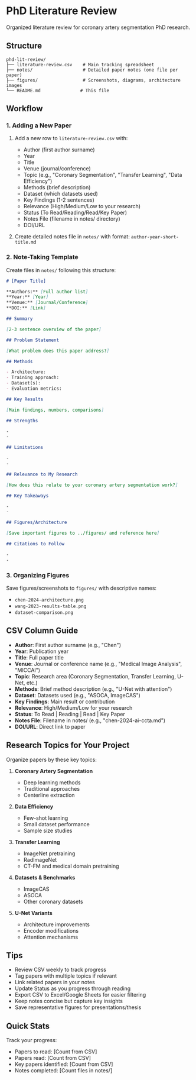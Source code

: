 # PhD Literature Review

Organized literature review for coronary artery segmentation PhD research.

## Structure

```
phd-lit-review/
├── literature-review.csv    # Main tracking spreadsheet
├── notes/                   # Detailed paper notes (one file per paper)
├── figures/                 # Screenshots, diagrams, architecture images
└── README.md               # This file
```

## Workflow

### 1. Adding a New Paper

1. Add a new row to `literature-review.csv` with:
   - Author (first author surname)
   - Year
   - Title
   - Venue (journal/conference)
   - Topic (e.g., "Coronary Segmentation", "Transfer Learning", "Data Efficiency")
   - Methods (brief description)
   - Dataset (which datasets used)
   - Key Findings (1-2 sentences)
   - Relevance (High/Medium/Low to your research)
   - Status (To Read/Reading/Read/Key Paper)
   - Notes File (filename in notes/ directory)
   - DOI/URL

2. Create detailed notes file in `notes/` with format: `author-year-short-title.md`

### 2. Note-Taking Template

Create files in `notes/` following this structure:

```markdown
# [Paper Title]

**Authors:** [Full author list]
**Year:** [Year]
**Venue:** [Journal/Conference]
**DOI:** [Link]

## Summary

[2-3 sentence overview of the paper]

## Problem Statement

[What problem does this paper address?]

## Methods

- Architecture:
- Training approach:
- Dataset(s):
- Evaluation metrics:

## Key Results

[Main findings, numbers, comparisons]

## Strengths

-
-

## Limitations

-
-

## Relevance to My Research

[How does this relate to your coronary artery segmentation work?]

## Key Takeaways

-
-

## Figures/Architecture

[Save important figures to ../figures/ and reference here]

## Citations to Follow

-
-
```

### 3. Organizing Figures

Save figures/screenshots to `figures/` with descriptive names:
- `chen-2024-architecture.png`
- `wang-2023-results-table.png`
- `dataset-comparison.png`

## CSV Column Guide

- **Author**: First author surname (e.g., "Chen")
- **Year**: Publication year
- **Title**: Full paper title
- **Venue**: Journal or conference name (e.g., "Medical Image Analysis", "MICCAI")
- **Topic**: Research area (Coronary Segmentation, Transfer Learning, U-Net, etc.)
- **Methods**: Brief method description (e.g., "U-Net with attention")
- **Dataset**: Datasets used (e.g., "ASOCA, ImageCAS")
- **Key Findings**: Main result or contribution
- **Relevance**: High/Medium/Low for your research
- **Status**: To Read | Reading | Read | Key Paper
- **Notes File**: Filename in notes/ (e.g., "chen-2024-ai-ccta.md")
- **DOI/URL**: Direct link to paper

## Research Topics for Your Project

Organize papers by these key topics:

1. **Coronary Artery Segmentation**
   - Deep learning methods
   - Traditional approaches
   - Centerline extraction

2. **Data Efficiency**
   - Few-shot learning
   - Small dataset performance
   - Sample size studies

3. **Transfer Learning**
   - ImageNet pretraining
   - RadImageNet
   - CT-FM and medical domain pretraining

4. **Datasets & Benchmarks**
   - ImageCAS
   - ASOCA
   - Other coronary datasets

5. **U-Net Variants**
   - Architecture improvements
   - Encoder modifications
   - Attention mechanisms

## Tips

- Review CSV weekly to track progress
- Tag papers with multiple topics if relevant
- Link related papers in your notes
- Update Status as you progress through reading
- Export CSV to Excel/Google Sheets for easier filtering
- Keep notes concise but capture key insights
- Save representative figures for presentations/thesis

## Quick Stats

Track your progress:
- Papers to read: [Count from CSV]
- Papers read: [Count from CSV]
- Key papers identified: [Count from CSV]
- Notes completed: [Count files in notes/]
